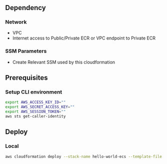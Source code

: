 #

## Dependency

### Network

* VPC
* Internet access to Public/Private ECR or VPC endpoint to Private ECR

### SSM Parameters

* Create Relevant SSM used by this cloudformation

## Prerequisites

### Setup CLI environment

```bash
export AWS_ACCESS_KEY_ID=""
export AWS_SECRET_ACCESS_KEY=""
export AWS_SESSION_TOKEN=""
aws sts get-caller-identity
```

## Deploy

### Local

```bash
aws cloudformation deploy --stack-name hello-world-ecs --template-file main.yml --capabilities CAPABILITY_IAM
```

